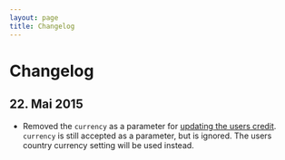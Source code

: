 ```yaml
---
layout: page
title: Changelog
---
```


# Changelog

<!--
  Add new changes to the log in historically descending order.
-->

## 22. Mai 2015

* Removed the `currency` as a parameter for [updating the users credit](/api/payment/#update-credit). `currency` is still accepted as a parameter, but is ignored. The users country currency setting will be used instead.
